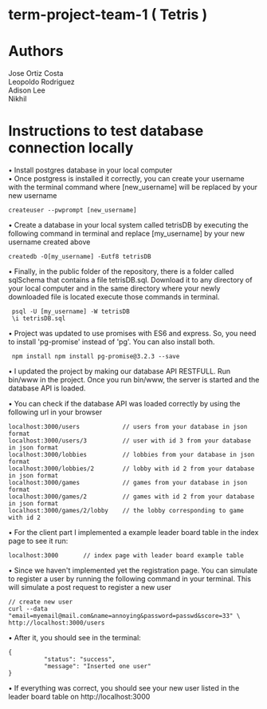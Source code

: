 # term-project-team-1 ( Tetris )
<h1> Authors </h1>
Jose Ortiz Costa </br>
Leopoldo Rodriguez </br>
Adison Lee </br>
Nikhil </br>

<h1> Instructions to test database connection locally </h1>
• Install postgres database in your local computer </br>
• Once postgress is installed it correctly, you can create your username with the terminal command where [new_username] will be replaced by your new username
    
    
    createuser --pwprompt [new_username]
    
• Create a database in your local system called tetrisDB by executing the following command in terminal and replace [my_username] by your new username created above

    createdb -O[my_username] -Eutf8 tetrisDB

• Finally, in the public folder of the repository, there is a folder called sqlSchema that contains a file tetrisDB.sql. Download it to any directory of your local computer
 and in the same directory where your newly downloaded file is located execute those commands in terminal. 
 
     psql -U [my_username] -W tetrisDB
     \i tetrisDB.sql

• Project was updated to use promises with ES6 and express. So, you need to install 'pg-promise' instead of 'pg'. You can also install both.

     npm install npm install pg-promise@3.2.3 --save
     
• I updated the project by making our database API RESTFULL. Run bin/www in the project. Once you run bin/www, the server is started and the database API is loaded.

• You can check if the database API was loaded correctly by using the following url in your browser 

    localhost:3000/users            // users from your database in json format
    localhost:3000/users/3          // user with id 3 from your database in json format
    localhost:3000/lobbies          // lobbies from your database in json format
    localhost:3000/lobbies/2        // lobby with id 2 from your database in json format
    localhost:3000/games            // games from your database in json format
    localhost:3000/games/2          // games with id 2 from your database in json format
    localhost:3000/games/2/lobby    // the lobby corresponding to game with id 2

• For the client part I implemented a example leader board table in the index page to see it run:
 
    localhost:3000       // index page with leader board example table
    
• Since we haven't implemented yet the registration page. You can simulate to register a user by running the following command in your terminal. This will simulate a post request to register a new user

    // create new user
    curl --data "email=myemail@mail.com&name=annoying&password=passwd&score=33" \
    http://localhost:3000/users
    
    
• After it, you should see in the terminal: 

    {
              "status": "success",
              "message": "Inserted one user"
    }
    
• If everything was correct, you should see your new user listed in the leader board table on http://localhost:3000  